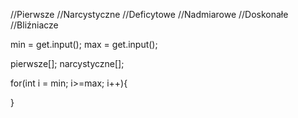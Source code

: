 //Pierwsze
//Narcystyczne
//Deficytowe
//Nadmiarowe
//Doskonałe
//Bliźniacze

min = get.input();
max = get.input();

pierwsze[];
narcystyczne[];

for(int i = min; i>=max; i++){

}